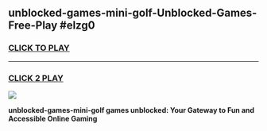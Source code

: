 
## unblocked-games-mini-golf-Unblocked-Games-Free-Play #elzg0
<h3>
<a href="https://us.freeplayer.one?title=unblocked-games-mini-golf&ref=9M">CLICK TO PLAY</a></h3>
<hr>

<h3>
<a href="https://us.freeplayer.one?title=unblocked-games-mini-golf&ref=9M">CLICK 2 PLAY</a>
  
</h3>

<a href="https://us.freeplayer.one?title=unblocked-games-mini-golf&ref=9M"><img src="https://clearcache.store/games.png"></a>


**unblocked-games-mini-golf games unblocked: Your Gateway to Fun and Accessible Online Gaming**
